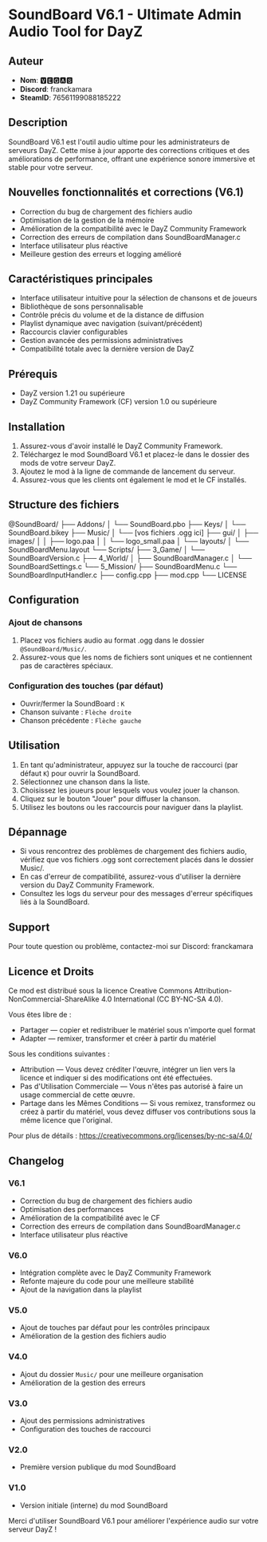# SoundBoard V6.1 - Ultimate Admin Audio Tool for DayZ

## Auteur
- **Nom**: 🆅🅴🅶🅰🆂
- **Discord**: franckamara
- **SteamID**: 76561199088185222

## Description
SoundBoard V6.1 est l'outil audio ultime pour les administrateurs de serveurs DayZ. Cette mise à jour apporte des corrections critiques et des améliorations de performance, offrant une expérience sonore immersive et stable pour votre serveur.

## Nouvelles fonctionnalités et corrections (V6.1)
- Correction du bug de chargement des fichiers audio
- Optimisation de la gestion de la mémoire
- Amélioration de la compatibilité avec le DayZ Community Framework
- Correction des erreurs de compilation dans SoundBoardManager.c
- Interface utilisateur plus réactive
- Meilleure gestion des erreurs et logging amélioré

## Caractéristiques principales
- Interface utilisateur intuitive pour la sélection de chansons et de joueurs
- Bibliothèque de sons personnalisable
- Contrôle précis du volume et de la distance de diffusion
- Playlist dynamique avec navigation (suivant/précédent)
- Raccourcis clavier configurables
- Gestion avancée des permissions administratives
- Compatibilité totale avec la dernière version de DayZ

## Prérequis
- DayZ version 1.21 ou supérieure
- DayZ Community Framework (CF) version 1.0 ou supérieure

## Installation
1. Assurez-vous d'avoir installé le DayZ Community Framework.
2. Téléchargez le mod SoundBoard V6.1 et placez-le dans le dossier des mods de votre serveur DayZ.
3. Ajoutez le mod à la ligne de commande de lancement du serveur.
4. Assurez-vous que les clients ont également le mod et le CF installés.

## Structure des fichiers
@SoundBoard/
├── Addons/
│ └── SoundBoard.pbo
├── Keys/
│ └── SoundBoard.bikey
├── Music/
│ └── [vos fichiers .ogg ici]
├── gui/
│ ├── images/
│ │ ├── logo.paa
│ │ └── logo_small.paa
│ └── layouts/
│ └── SoundBoardMenu.layout
└── Scripts/
├── 3_Game/
│ └── SoundBoardVersion.c
├── 4_World/
│ ├── SoundBoardManager.c
│ └── SoundBoardSettings.c
└── 5_Mission/
├── SoundBoardMenu.c
└── SoundBoardInputHandler.c
├── config.cpp
├── mod.cpp
└── LICENSE

## Configuration
### Ajout de chansons
1. Placez vos fichiers audio au format .ogg dans le dossier `@SoundBoard/Music/`.
2. Assurez-vous que les noms de fichiers sont uniques et ne contiennent pas de caractères spéciaux.

### Configuration des touches (par défaut)
- Ouvrir/fermer la SoundBoard : `K`
- Chanson suivante : `Flèche droite`
- Chanson précédente : `Flèche gauche`

## Utilisation
1. En tant qu'administrateur, appuyez sur la touche de raccourci (par défaut `K`) pour ouvrir la SoundBoard.
2. Sélectionnez une chanson dans la liste.
3. Choisissez les joueurs pour lesquels vous voulez jouer la chanson.
4. Cliquez sur le bouton "Jouer" pour diffuser la chanson.
5. Utilisez les boutons ou les raccourcis pour naviguer dans la playlist.

## Dépannage
- Si vous rencontrez des problèmes de chargement des fichiers audio, vérifiez que vos fichiers .ogg sont correctement placés dans le dossier Music/.
- En cas d'erreur de compatibilité, assurez-vous d'utiliser la dernière version du DayZ Community Framework.
- Consultez les logs du serveur pour des messages d'erreur spécifiques liés à la SoundBoard.

## Support
Pour toute question ou problème, contactez-moi sur Discord: franckamara

## Licence et Droits
Ce mod est distribué sous la licence Creative Commons Attribution-NonCommercial-ShareAlike 4.0 International (CC BY-NC-SA 4.0).

Vous êtes libre de :
- Partager — copier et redistribuer le matériel sous n'importe quel format
- Adapter — remixer, transformer et créer à partir du matériel

Sous les conditions suivantes :
- Attribution — Vous devez créditer l'œuvre, intégrer un lien vers la licence et indiquer si des modifications ont été effectuées.
- Pas d'Utilisation Commerciale — Vous n'êtes pas autorisé à faire un usage commercial de cette œuvre.
- Partage dans les Mêmes Conditions — Si vous remixez, transformez ou créez à partir du matériel, vous devez diffuser vos contributions sous la même licence que l'original.

Pour plus de détails : https://creativecommons.org/licenses/by-nc-sa/4.0/

## Changelog
### V6.1
- Correction du bug de chargement des fichiers audio
- Optimisation des performances
- Amélioration de la compatibilité avec le CF
- Correction des erreurs de compilation dans SoundBoardManager.c
- Interface utilisateur plus réactive

### V6.0
- Intégration complète avec le DayZ Community Framework
- Refonte majeure du code pour une meilleure stabilité
- Ajout de la navigation dans la playlist

### V5.0
- Ajout de touches par défaut pour les contrôles principaux
- Amélioration de la gestion des fichiers audio

### V4.0
- Ajout du dossier `Music/` pour une meilleure organisation
- Amélioration de la gestion des erreurs

### V3.0
- Ajout des permissions administratives
- Configuration des touches de raccourci

### V2.0
- Première version publique du mod SoundBoard

### V1.0
- Version initiale (interne) du mod SoundBoard

Merci d'utiliser SoundBoard V6.1 pour améliorer l'expérience audio sur votre serveur DayZ !